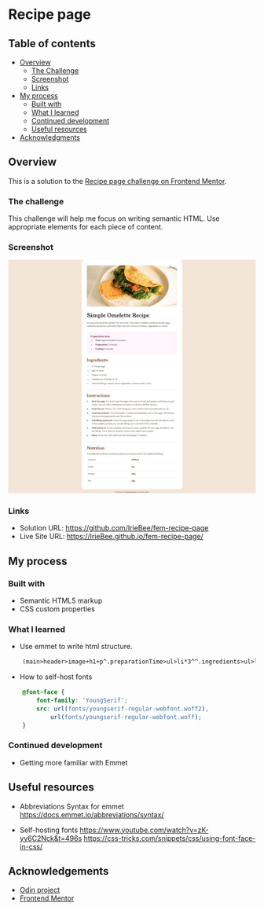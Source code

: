 # Recipe page

## Table of contents

- [Overview](#overview)
    - [The Challenge](#the-challenge)
    - [Screenshot](#screenshot)
    - [Links](#links)
- [My process](#my-process)
    - [Built with](#built-with)
    - [What I learned](#what-i-learned)
    - [Continued development](#continued-development)
    - [Useful resources](#useful-resources)
- [Acknowledgments](#acknowledgements)

## Overview

This is a solution to the [Recipe page challenge on Frontend Mentor](https://www.frontendmentor.io/challenges/recipe-page-KiTsR8QQKm).

### The challenge

This challenge will help me focus on writing semantic HTML. Use appropriate elements for each piece of content.

### Screenshot

![screenshot](https://github.com/IrieBee/fem-recipe-page/blob/main/images/screenshot.jpg)

### Links

* Solution URL: https://github.com/IrieBee/fem-recipe-page
* Live Site URL: https://IrieBee.github.io/fem-recipe-page/

## My process

### Built with

* Semantic HTML5 markup
* CSS custom properties

### What I learned

* Use emmet to write html structure.
```html
    (main>header>image+h1+p^.preparationTime>ul>li*3^^.ingredients>ul>li*5^^.instructions>ol>li*6{$.}^^.nutrition>p+section>.nutritionLabel*4>p.label+p.value)+footer>p>a:link*2
```

* How to self-host fonts
```css
    @font-face {
        font-family: 'YoungSerif';
        src: url(fonts/youngserif-regular-webfont.woff2),
            url(fonts/youngserif-regular-webfont.woff);
    }

```

### Continued development

* Getting more familiar with Emmet

## Useful resources

* Abbreviations Syntax for emmet
https://docs.emmet.io/abbreviations/syntax/ 
    
* Self-hosting fonts
  https://www.youtube.com/watch?v=zK-yy6C2Nck&t=496s
  https://css-tricks.com/snippets/css/using-font-face-in-css/
    
## Acknowledgements

* [Odin project](https://www.theodinproject.com/)
* [Frontend Mentor](https://www.frontendmentor.io/home)